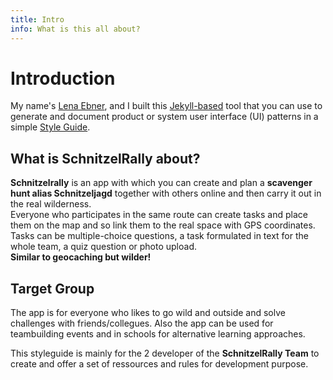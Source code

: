 ```yaml
---
title: Intro
info: What is this all about?
---
```


<h1> Introduction </h1>

My name's [Lena Ebner](https://lenaebner.com), and I built this [Jekyll-based](http://jekyllrb.com/) tool that you can use to generate and document product or system user interface (UI) patterns in a simple [Style Guide](https://jekyllstyleguide.com).

## What is SchnitzelRally about?

**Schnitzelrally** is an app with which you can create and plan a __scavenger hunt alias Schnitzeljagd__ together with others online and then carry it out in the real wilderness.   
Everyone who participates in the same route can create tasks and place them on the map and so link them to the real space with GPS coordinates.   
Tasks can be multiple-choice questions, a task formulated in text for the whole team, a quiz question or photo upload.   
__Similar to geocaching but wilder!__

## Target Group

The app is for everyone who likes to go wild and outside and solve challenges with friends/collegues. Also the app can be used for teambuilding events and in schools for alternative learning approaches.

This styleguide is mainly for the 2 developer of the **SchnitzelRally Team** to create and offer a set of ressources and rules for development purpose.


